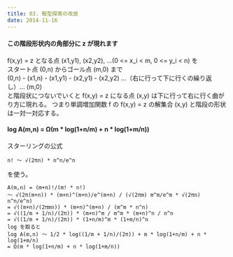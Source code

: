 ```yaml
---
title: 03. 鞍型探索の改良
date: 2014-11-16
---
```


#### この階段形状内の角部分に z が現れます

f(x,y) = z となる点 (x1,y1), (x2,y2), ...(0 <= x_i < m, 0 <= y_i < n) を  
スタート点 (0,n) からゴール点 (m,0) まで  
(0,n) - (x1,n) - (x1,y1) - (x2,y1) - (x2,y2) ...（右に行って下に行くの繰り返し）... (m,0)  
と階段状につないでいくと f(x,y) = z になる点 (x,y) は下に行って右に行く曲がり方に現れる。 
つまり単調増加関数 f の f(x,y) = z の解集合 (x,y) と階段の形状は一対一対応する。  

#### log A(m,n) = Ω(m * log(1+n/m) + n * log(1+m/n))

スターリングの公式
```
n! 〜 √(2πn) * n^n/e^n
```
を使う。

```
A(m,n) = (m+n)!/(m! * n!) 
〜 √(2π(m+n)) * (m+n)^(m+n)/e^(m+n) / (√(2πm) m^m/e^m * √(2πn) n^n/e^n)
= √((m+n)/(2πmn)) * (m+n)^(m+n) / (m^m * n^n)
= √((1/m + 1/n)/(2π)) * (m+n)^m / m^m * (m+n)^n / n^n
= √((1/m + 1/n)/(2π)) * (1+n/m)^m * (1+m/n)^n
log を取ると
log A(m,n) 〜 1/2 * log((1/m + 1/n)/(2π)) + m * log(1+n/m) + n * log(1+m/n)
= Ω(m * log(1+n/m) + n * log(1+m/n))
```


